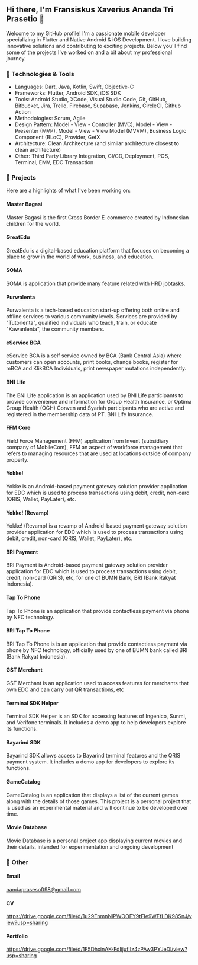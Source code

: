## Hi there, I'm Fransiskus Xaverius Ananda Tri Prasetio 👋

Welcome to my GitHub profile! I'm a passionate mobile developer specializing in Flutter and Native Android & iOS Development. I love building innovative solutions and contributing to exciting projects. Below you’ll find some of the projects I've worked on and a bit about my professional journey.

### 🔧 Technologies & Tools
- Languages: Dart, Java, Kotlin, Swift, Objective-C
- Frameworks: Flutter, Android SDK, iOS SDK
- Tools: Android Studio, XCode, Visual Studio Code, Git, GitHub, Bitbucket, Jira, Trello, Firebase, Supabase, Jenkins, CircleCI, Github Action
- Methodologies: Scrum, Agile
- Design Pattern: Model - View - Controller (MVC), Model - View - Presenter (MVP), Model - View - View Model (MVVM), Business Logic Component (BLoC), Provider, GetX
- Architecture: Clean Architecture (and similar architecture closest to clean architecture)
- Other: Third Party Library Integration, CI/CD, Deployment, POS, Terminal, EMV, EDC Transaction

### 🚀 Projects
Here are a highlights of what I've been working on:

#### Master Bagasi
Master Bagasi is the first Cross Border E-commerce created by Indonesian children for the world.

#### GreatEdu
GreatEdu is a digital-based education platform that focuses on becoming a place to grow in the world of work,
business, and education.

#### SOMA
SOMA is application that provide many feature related with HRD jobtasks.

#### Purwalenta
Purwalenta is a tech-based education start-up offering both online and offline services to various community
levels. Services are provided by "Tutorlenta", qualified individuals who teach, train, or educate "Kawanlenta", the
community members.

#### eService BCA
eService BCA is a self service owned by BCA (Bank Central Asia) where customers can open accounts, print
books, change books, register for mBCA and KlikBCA Individuals, print newspaper mutations independently.

#### BNI Life
The BNI Life application is an application used by BNI Life participants to provide convenience and information
for Group Health Insurance, or Optima Group Health (OGH) Conven and Syariah participants who are active
and registered in the membership data of PT. BNI Life Insurance.

#### FFM Core
Field Force Management (FFM) application from Invent (subsidiary company of MobileCom), FFM an aspect of
workforce management that refers to managing resources that are used at locations outside of company
property.

#### Yokke!
Yokke is an Android-based payment gateway solution provider application for EDC which is used to process
transactions using debit, credit, non-card (QRIS, Wallet, PayLater), etc.

#### Yokke! (Revamp)
Yokke! (Revamp) is a revamp of Android-based payment gateway solution provider application for EDC which is
used to process transactions using debit, credit, non-card (QRIS, Wallet, PayLater), etc.

#### BRI Payment
BRI Payment is Android-based payment gateway solution provider application for EDC which is used to process
transactions using debit, credit, non-card (QRIS), etc, for one of BUMN Bank, BRI (Bank Rakyat Indonesia).

#### Tap To Phone
Tap To Phone is an application that provide contactless payment via phone by NFC technology.

#### BRI Tap To Phone
BRI Tap To Phone is is an application that provide contactless payment via phone by NFC technology, officially
used by one of BUMN bank called BRI (Bank Rakyat Indonesia).

#### GST Merchant
GST Merchant is an application used to access features for merchants that own EDC and can carry out QR
transactions, etc

#### Terminal SDK Helper
Terminal SDK Helper is an SDK for accessing features of Ingenico, Sunmi, and Verifone terminals. It includes a
demo app to help developers explore its functions.

#### Bayarind SDK
Bayarind SDK allows access to Bayarind terminal features and the QRIS payment system. It includes a demo
app for developers to explore its functions.

#### GameCatalog
GameCatalog is an application that displays a list of the current games along with the details of those games.
This project is a personal project that is used as an experimental material and will continue to be developed
over time.

#### Movie Database
Movie Database is a personal project app displaying current movies and their details, intended for
experimentation and ongoing development

### 🌟 Other
#### Email
nandaprasesoft98@gmail.com

#### CV
https://drive.google.com/file/d/1u29EnmnNlPWOOFY9tFIe9WFfLDK98SnJ/view?usp=sharing

#### Portfolio
https://drive.google.com/file/d/1F5DhxinAK-FdIijufIIz4zPAw3PYJeDl/view?usp=sharing

